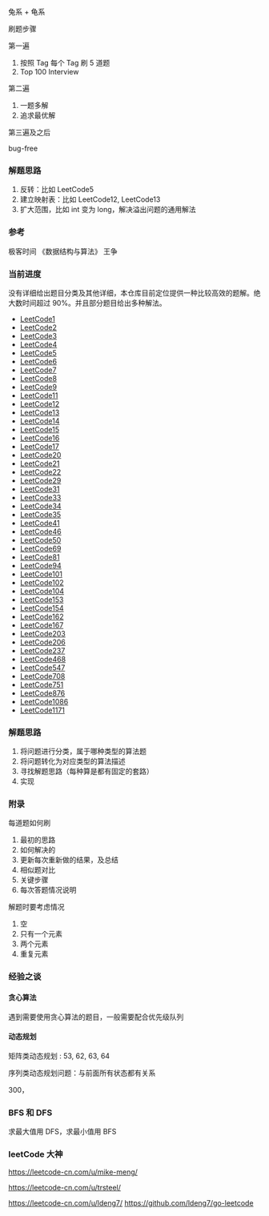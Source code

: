 

 兔系 + 龟系


刷题步骤

第一遍

1. 按照 Tag 每个 Tag 刷 5 道题
2. Top 100 Interview 

第二遍

1. 一题多解
2. 追求最优解

第三遍及之后

bug-free


### 解题思路

1. 反转：比如 LeetCode5
2. 建立映射表：比如 LeetCode12, LeetCode13
3. 扩大范围，比如 int 变为 long，解决溢出问题的通用解法


### 参考

极客时间 《数据结构与算法》 王争


### 当前进度

没有详细给出题目分类及其他详细，本仓库目前定位提供一种比较高效的题解。绝大数时间超过 90%。并且部分题目给出多种解法。

* [LeetCode1](https://github.com/wenxueliu/leecode_practice/blob/master/src/main/java/com/wenxueliu/leetcode/LeetCode1.java)
* [LeetCode2](https://github.com/wenxueliu/leecode_practice/blob/master/src/main/java/com/wenxueliu/leetcode/LeetCode2.java)
* [LeetCode3](https://github.com/wenxueliu/leecode_practice/blob/master/src/main/java/com/wenxueliu/leetcode/LeetCode3.java)
* [LeetCode4](https://github.com/wenxueliu/leecode_practice/blob/master/src/main/java/com/wenxueliu/leetcode/LeetCode4.java)
* [LeetCode5](https://github.com/wenxueliu/leecode_practice/blob/master/src/main/java/com/wenxueliu/leetcode/LeetCode5.java)
* [LeetCode6](https://github.com/wenxueliu/leecode_practice/blob/master/src/main/java/com/wenxueliu/leetcode/LeetCode6.java)
* [LeetCode7](https://github.com/wenxueliu/leecode_practice/blob/master/src/main/java/com/wenxueliu/leetcode/LeetCode7.java)
* [LeetCode8](https://github.com/wenxueliu/leecode_practice/blob/master/src/main/java/com/wenxueliu/leetcode/LeetCode8.java)
* [LeetCode9](https://github.com/wenxueliu/leecode_practice/blob/master/src/main/java/com/wenxueliu/leetcode/LeetCode9.java)
* [LeetCode11](https://github.com/wenxueliu/leecode_practice/blob/master/src/main/java/com/wenxueliu/leetcode/LeetCode11.java)
* [LeetCode12](https://github.com/wenxueliu/leecode_practice/blob/master/src/main/java/com/wenxueliu/leetcode/LeetCode12.java)
* [LeetCode13](https://github.com/wenxueliu/leecode_practice/blob/master/src/main/java/com/wenxueliu/leetcode/LeetCode13.java)
* [LeetCode14](https://github.com/wenxueliu/leecode_practice/blob/master/src/main/java/com/wenxueliu/leetcode/LeetCode14.java)
* [LeetCode15](https://github.com/wenxueliu/leecode_practice/blob/master/src/main/java/com/wenxueliu/leetcode/LeetCode15.java)
* [LeetCode16](https://github.com/wenxueliu/leecode_practice/blob/master/src/main/java/com/wenxueliu/leetcode/LeetCode16.java)
* [LeetCode17](https://github.com/wenxueliu/leecode_practice/blob/master/src/main/java/com/wenxueliu/leetcode/LeetCode17.java)
* [LeetCode20](https://github.com/wenxueliu/leecode_practice/blob/master/src/main/java/com/wenxueliu/leetcode/LeetCode20.java)
* [LeetCode21](https://github.com/wenxueliu/leecode_practice/blob/master/src/main/java/com/wenxueliu/leetcode/LeetCode21.java)
* [LeetCode22](https://github.com/wenxueliu/leecode_practice/blob/master/src/main/java/com/wenxueliu/leetcode/LeetCode22.java)
* [LeetCode29](https://github.com/wenxueliu/leecode_practice/blob/master/src/main/java/com/wenxueliu/leetcode/LeetCode29.java)
* [LeetCode31](https://github.com/wenxueliu/leecode_practice/blob/master/src/main/java/com/wenxueliu/leetcode/LeetCode31.java)
* [LeetCode33](https://github.com/wenxueliu/leecode_practice/blob/master/src/main/java/com/wenxueliu/leetcode/LeetCode33.java)
* [LeetCode34](https://github.com/wenxueliu/leecode_practice/blob/master/src/main/java/com/wenxueliu/leetcode/LeetCode34.java)
* [LeetCode35](https://github.com/wenxueliu/leecode_practice/blob/master/src/main/java/com/wenxueliu/leetcode/LeetCode35.java)
* [LeetCode41](https://github.com/wenxueliu/leecode_practice/blob/master/src/main/java/com/wenxueliu/leetcode/LeetCode41.java)
* [LeetCode46](https://github.com/wenxueliu/leecode_practice/blob/master/src/main/java/com/wenxueliu/leetcode/LeetCode46.java)
* [LeetCode50](https://github.com/wenxueliu/leecode_practice/blob/master/src/main/java/com/wenxueliu/leetcode/LeetCode50.java)
* [LeetCode69](https://github.com/wenxueliu/leecode_practice/blob/master/src/main/java/com/wenxueliu/leetcode/LeetCode69.java)
* [LeetCode81](https://github.com/wenxueliu/leecode_practice/blob/master/src/main/java/com/wenxueliu/leetcode/LeetCode81.java)
* [LeetCode94](https://github.com/wenxueliu/leecode_practice/blob/master/src/main/java/com/wenxueliu/leetcode/LeetCode94.java)
* [LeetCode101](https://github.com/wenxueliu/leecode_practice/blob/master/src/main/java/com/wenxueliu/leetcode/LeetCode101.java)
* [LeetCode102](https://github.com/wenxueliu/leecode_practice/blob/master/src/main/java/com/wenxueliu/leetcode/LeetCode102.java)
* [LeetCode104](https://github.com/wenxueliu/leecode_practice/blob/master/src/main/java/com/wenxueliu/leetcode/LeetCode104.java)
* [LeetCode153](https://github.com/wenxueliu/leecode_practice/blob/master/src/main/java/com/wenxueliu/leetcode/LeetCode153.java)
* [LeetCode154](https://github.com/wenxueliu/leecode_practice/blob/master/src/main/java/com/wenxueliu/leetcode/LeetCode154.java)
* [LeetCode162](https://github.com/wenxueliu/leecode_practice/blob/master/src/main/java/com/wenxueliu/leetcode/LeetCode162.java)
* [LeetCode167](https://github.com/wenxueliu/leecode_practice/blob/master/src/main/java/com/wenxueliu/leetcode/LeetCode167.java)
* [LeetCode203](https://github.com/wenxueliu/leecode_practice/blob/master/src/main/java/com/wenxueliu/leetcode/LeetCode203.java)
* [LeetCode206](https://github.com/wenxueliu/leecode_practice/blob/master/src/main/java/com/wenxueliu/leetcode/LeetCode206.java)
* [LeetCode237](https://github.com/wenxueliu/leecode_practice/blob/master/src/main/java/com/wenxueliu/leetcode/LeetCode237.java)
* [LeetCode468](https://github.com/wenxueliu/leecode_practice/blob/master/src/main/java/com/wenxueliu/leetcode/LeetCode468.java)
* [LeetCode547](https://github.com/wenxueliu/leecode_practice/blob/master/src/main/java/com/wenxueliu/leetcode/LeetCode547.java)
* [LeetCode708](https://github.com/wenxueliu/leecode_practice/blob/master/src/main/java/com/wenxueliu/leetcode/LeetCode708.java)
* [LeetCode751](https://github.com/wenxueliu/leecode_practice/blob/master/src/main/java/com/wenxueliu/leetcode/LeetCode751.java)
* [LeetCode876](https://github.com/wenxueliu/leecode_practice/blob/master/src/main/java/com/wenxueliu/leetcode/LeetCode876.java)
* [LeetCode1086](https://github.com/wenxueliu/leecode_practice/blob/master/src/main/java/com/wenxueliu/leetcode/LeetCode1086.java)
* [LeetCode1171](https://github.com/wenxueliu/leecode_practice/blob/master/src/main/java/com/wenxueliu/leetcode/LeetCode1171.java)


### 解题思路

1. 将问题进行分类，属于哪种类型的算法题
2. 将问题转化为对应类型的算法描述
3. 寻找解题思路（每种算是都有固定的套路）
4. 实现

### 附录

每道题如何刷

1. 最初的思路
2. 如何解决的
3. 更新每次重新做的结果，及总结
4. 相似题对比
5. 关键步骤
6. 每次答题情况说明

解题时要考虑情况

1. 空
2. 只有一个元素
3. 两个元素
4. 重复元素

### 经验之谈

#### 贪心算法

遇到需要使用贪心算法的题目，一般需要配合优先级队列

#### 动态规划

矩阵类动态规划 : 53, 62, 63, 64

序列类动态规划问题：与前面所有状态都有关系

300，


### BFS 和 DFS

求最大值用 DFS，求最小值用 BFS


### leetCode 大神


https://leetcode-cn.com/u/mike-meng/

https://leetcode-cn.com/u/trsteel/ 

https://leetcode-cn.com/u/ldeng7/ https://github.com/ldeng7/go-leetcode
